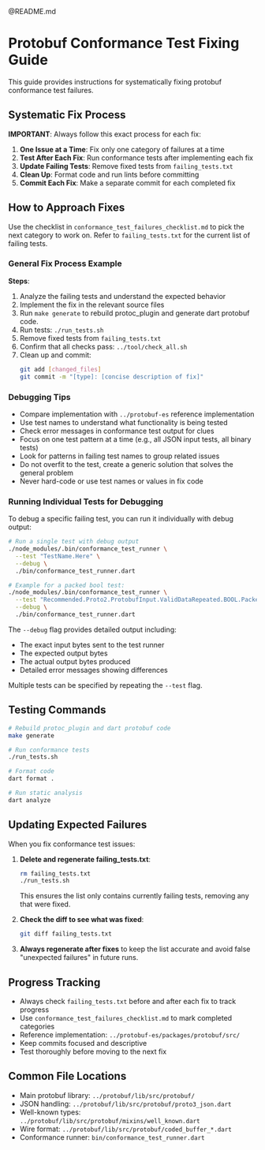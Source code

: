 @README.md

# Protobuf Conformance Test Fixing Guide

This guide provides instructions for systematically fixing protobuf conformance test failures.

## Systematic Fix Process

**IMPORTANT**: Always follow this exact process for each fix:

1. **One Issue at a Time**: Fix only one category of failures at a time
2. **Test After Each Fix**: Run conformance tests after implementing each fix
3. **Update Failing Tests**: Remove fixed tests from `failing_tests.txt`
4. **Clean Up**: Format code and run lints before committing
5. **Commit Each Fix**: Make a separate commit for each completed fix

## How to Approach Fixes

Use the checklist in `conformance_test_failures_checklist.md` to pick the next category to work on. Refer to `failing_tests.txt` for the current list of failing tests.

### General Fix Process Example

**Steps**:

1. Analyze the failing tests and understand the expected behavior
2. Implement the fix in the relevant source files
3. Run `make generate` to rebuild protoc_plugin and generate dart protobuf code.
4. Run tests: `./run_tests.sh`
5. Remove fixed tests from `failing_tests.txt`
6. Confirm that all checks pass: `../tool/check_all.sh`
7. Clean up and commit:
   ```bash
   git add [changed_files]
   git commit -m "[type]: [concise description of fix]"
   ```

### Debugging Tips

- Compare implementation with `../protobuf-es` reference implementation
- Use test names to understand what functionality is being tested
- Check error messages in conformance test output for clues
- Focus on one test pattern at a time (e.g., all JSON input tests, all binary tests)
- Look for patterns in failing test names to group related issues
- Do not overfit to the test, create a generic solution that solves the general problem
- Never hard-code or use test names or values in fix code

### Running Individual Tests for Debugging

To debug a specific failing test, you can run it individually with debug output:

```bash
# Run a single test with debug output
./node_modules/.bin/conformance_test_runner \
  --test "TestName.Here" \
  --debug \
  ./bin/conformance_test_runner.dart

# Example for a packed bool test:
./node_modules/.bin/conformance_test_runner \
  --test "Recommended.Proto2.ProtobufInput.ValidDataRepeated.BOOL.PackedInput.PackedOutput.ProtobufOutput" \
  --debug \
  ./bin/conformance_test_runner.dart
```

The `--debug` flag provides detailed output including:

- The exact input bytes sent to the test runner
- The expected output bytes
- The actual output bytes produced
- Detailed error messages showing differences

Multiple tests can be specified by repeating the `--test` flag.

## Testing Commands

```bash
# Rebuild protoc_plugin and dart protobuf code
make generate

# Run conformance tests
./run_tests.sh

# Format code
dart format .

# Run static analysis
dart analyze
```

## Updating Expected Failures

When you fix conformance test issues:

1. **Delete and regenerate failing_tests.txt**:

   ```bash
   rm failing_tests.txt
   ./run_tests.sh
   ```

   This ensures the list only contains currently failing tests, removing any that were fixed.

2. **Check the diff to see what was fixed**:

   ```bash
   git diff failing_tests.txt
   ```

3. **Always regenerate after fixes** to keep the list accurate and avoid false "unexpected failures" in future runs.

## Progress Tracking

- Always check `failing_tests.txt` before and after each fix to track progress
- Use `conformance_test_failures_checklist.md` to mark completed categories
- Reference implementation: `../protobuf-es/packages/protobuf/src/`
- Keep commits focused and descriptive
- Test thoroughly before moving to the next fix

## Common File Locations

- Main protobuf library: `../protobuf/lib/src/protobuf/`
- JSON handling: `../protobuf/lib/src/protobuf/proto3_json.dart`
- Well-known types: `../protobuf/lib/src/protobuf/mixins/well_known.dart`
- Wire format: `../protobuf/lib/src/protobuf/coded_buffer_*.dart`
- Conformance runner: `bin/conformance_test_runner.dart`
